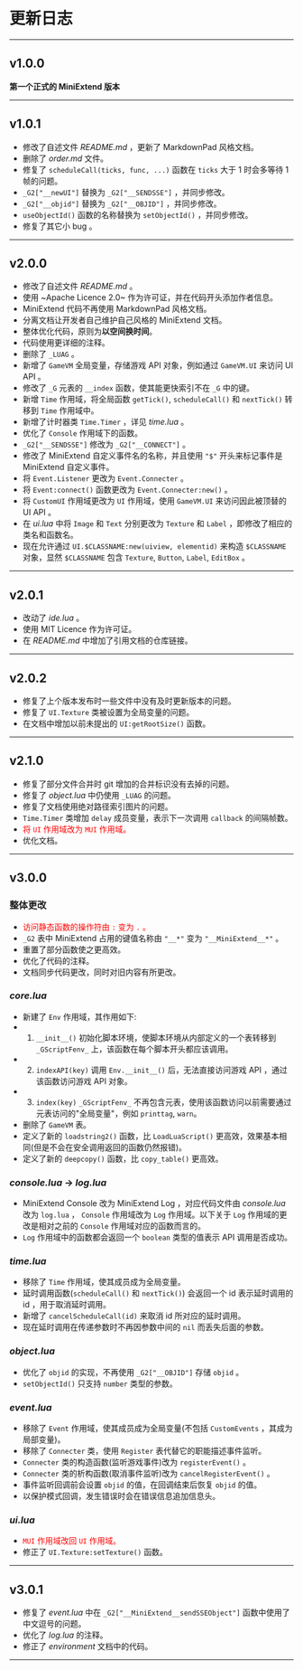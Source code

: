 # 更新日志 #

---

## v1.0.0
**第一个正式的 MiniExtend 版本**

---

## v1.0.1
- 修改了自述文件 *README.md* ，更新了 MarkdownPad 风格文档。  
- 删除了 *order.md* 文件。  
- 修复了 `scheduleCall(ticks, func, ...)` 函数在 `ticks` 大于 1 时会多等待 1 帧的问题。  
- `_G2["__newUI"]` 替换为 `_G2["__SENDSSE"]` ，并同步修改。  
- `_G2["__objid"]` 替换为 `_G2["__OBJID"]` ，并同步修改。  
- `useObjectId()` 函数的名称替换为 `setObjectId()` ，并同步修改。  
- 修复了其它小 bug 。  

---

## v2.0.0
- 修改了自述文件 *README.md* 。  
- 使用 ~Apache Licence 2.0~ 作为许可证，并在代码开头添加作者信息。  
- MiniExtend 代码不再使用 MarkdownPad 风格文档。  
- 分离文档让开发者自己维护自己风格的 MiniExtend 文档。  
- 整体优化代码，原则为**以空间换时间**。  
- 代码使用更详细的注释。  
- 删除了 `_LUAG` 。  
- 新增了 `GameVM` 全局变量，存储游戏 API 对象，例如通过 `GameVM.UI` 来访问 UI API 。  
- 修改了 `_G` 元表的 `__index` 函数，使其能更快索引不在 `_G` 中的键。  
- 新增 `Time` 作用域，将全局函数 `getTick()`, `scheduleCall()` 和 `nextTick()` 转移到 `Time` 作用域中。  
- 新增了计时器类 `Time.Timer` ，详见 *time.lua* 。  
- 优化了 `Console` 作用域下的函数。  
- `_G2["__SENDSSE"]` 修改为 `_G2["__CONNECT"]` 。  
- 修改了 MiniExtend 自定义事件名的名称，并且使用 `"$"` 开头来标记事件是 MiniExtend 自定义事件。  
- 将 `Event.Listener` 更改为 `Event.Connecter` 。  
- 将 `Event:connect()` 函数更改为 `Event.Connecter:new()` 。  
- 将 `CustomUI` 作用域更改为 `UI` 作用域，使用 `GameVM.UI` 来访问因此被顶替的 UI API 。  
- 在 *ui.lua* 中将 `Image` 和 `Text` 分别更改为 `Texture` 和 `Label` ，即修改了相应的类名和函数名。  
- 现在允许通过 `UI.$CLASSNAME:new(uiview, elementid)` 来构造 `$CLASSNAME` 对象，显然 `$CLASSNAME` 包含 `Texture`, `Button`, `Label`, `EditBox` 。   

---

## v2.0.1
- 改动了 *ide.lua* 。  
- 使用 MIT Licence 作为许可证。  
- 在 *README.md* 中增加了引用文档的仓库链接。   

---

## v2.0.2
- 修复了上个版本发布时一些文件中没有及时更新版本的问题。  
- 修复了 `UI.Texture` 类被设置为全局变量的问题。  
- 在文档中增加以前未提出的 `UI:getRootSize()` 函数。   

---

## v2.1.0
- 修复了部分文件合并时 git 增加的合并标识没有去掉的问题。  
- 修复了 *object.lua* 中仍使用 `_LUAG` 的问题。  
- 修复了文档使用绝对路径索引图片的问题。  
- `Time.Timer` 类增加 `delay` 成员变量，表示下一次调用 `callback` 的间隔帧数。  
- <span style="color:red;">将 `UI` 作用域改为 `MUI` 作用域</b>。  
- 优化文档。  

---

## v3.0.0

### 整体更改
- <span style="color:red;">访问静态函数的操作符由 `:` 变为 `.` 。</span>
- `_G2` 表中 MiniExtend 占用的键值名称由 `"__*"` 变为 `"__MiniExtend__*"` 。  
- 重置了部分函数使之更高效。  
- 优化了代码的注释。  
- 文档同步代码更改，同时对旧内容有所更改。  

### *core.lua*
- 新建了 `Env` 作用域，其作用如下:  
- 1. `__init__()` 初始化脚本环境，使脚本环境从内部定义的一个表转移到 `_GScriptFenv_` 上，该函数在每个脚本开头都应该调用。  
- 2. `indexAPI(key)` 调用 `Env.__init__()` 后，无法直接访问游戏 API ，通过该函数访问游戏 API 对象。  
- 3. `index(key)` `_GScriptFenv_` 不再包含元表，使用该函数访问以前需要通过元表访问的"全局变量"，例如 `printtag`, `warn`。  
- 删除了 `GameVM` 表。  
- 定义了新的 `loadstring2()` 函数，比 `LoadLuaScript()` 更高效，效果基本相同(但是不会在安全调用返回的函数仍然报错)。  
- 定义了新的 `deepcopy()` 函数，比 `copy_table()` 更高效。  

### *console.lua* -> *log.lua*
- MiniExtend Console 改为 MiniExtend Log ，对应代码文件由 *console.lua* 改为 `log.lua` ， `Console` 作用域改为 `Log` 作用域。以下关于 `Log` 作用域的更改是相对之前的 `Console` 作用域对应的函数而言的。  
- `Log` 作用域中的函数都会返回一个 `boolean` 类型的值表示 API 调用是否成功。  

### *time.lua*
- 移除了 `Time` 作用域，使其成员成为全局变量。  
- 延时调用函数(`scheduleCall()` 和 `nextTick()`) 会返回一个 id 表示延时调用的 id ，用于取消延时调用。  
- 新增了 `cancelScheduleCall(id)` 来取消 id 所对应的延时调用。  
- 现在延时调用在传递参数时不再因参数中间的 `nil` 而丢失后面的参数。  

### *object.lua*
- 优化了 `objid` 的实现，不再使用 `_G2["__OBJID"]` 存储 `objid` 。  
- `setObjectId()` 只支持 `number` 类型的参数。  

### *event.lua*
- 移除了 `Event` 作用域，使其成员成为全局变量(不包括 `CustomEvents` ，其成为局部变量)。  
- 移除了 `Connecter` 类，使用 `Register` 表代替它的职能描述事件监听。  
- `Connecter` 类的构造函数(监听游戏事件)改为 `registerEvent()` 。  
- `Connecter` 类的析构函数(取消事件监听)改为 `cancelRegisterEvent()` 。  
- 事件监听回调前会设置 `objid` 的值，在回调结束后恢复 `objid` 的值。  
- 以保护模式回调，发生错误时会在错误信息追加信息头。  

### *ui.lua*
- <span style="color:red;">`MUI` 作用域改回 `UI` 作用域。</span>
- 修正了 `UI.Texture:setTexture()` 函数。  

---

## v3.0.1

- 修复了 *event.lua* 中在 `_G2["__MiniExtend__sendSSEObject"]` 函数中使用了中文逗号的问题。  
- 优化了 *log.lua* 的注释。  
- 修正了 *environment* 文档中的代码。  

---
